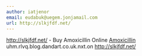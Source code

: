 ```yaml
---
author: iatjenor
email: eudabuk@uegem.jonjamail.com
url: http://slkjfdf.net/
---
```


http://slkjfdf.net/ - Buy Amoxicillin Online <a href="http://slkjfdf.net/">Amoxicillin</a> uhm.rlvq.blog.dandart.co.uk.nxt.on http://slkjfdf.net/